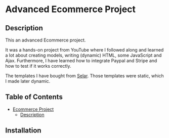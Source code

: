 # Advanced Ecommerce Project

## Description
<p>This an advanced Ecommerce project.</p>
<p>It was a hands-on project from YouTube where I followed along and learned a lot about creating models, writing (dynamic) HTML, some JavaScript and Ajax.
Furthermore, I have learned how to integrate Paypal and Stripe and how to test if it works correctly.</p>
<p>The templates I have bought from <a href="https://selar.co/ecommerce-source-code">Selar</a>. Those templates were static, which I made later dynamic.</p>

## Table of Contents
* [Ecommerce Project](#ecommerce-project)
  * [Description](#description)

## Installation
<p></p>
